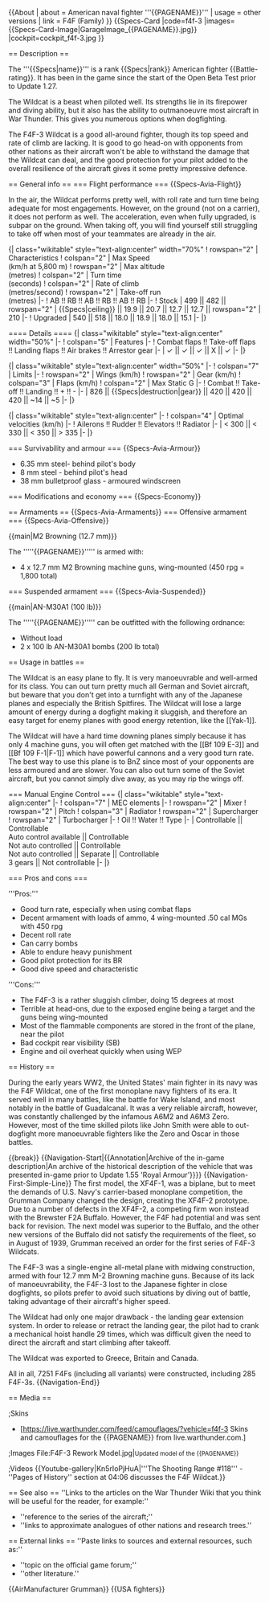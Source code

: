 {{About
| about = American naval fighter '''{{PAGENAME}}'''
| usage = other versions
| link = F4F (Family)
}}
{{Specs-Card
|code=f4f-3
|images={{Specs-Card-Image|GarageImage_{{PAGENAME}}.jpg}}
|cockpit=cockpit_f4f-3.jpg
}}

== Description ==
<!-- ''In the description, the first part should be about the history of and the creation and combat usage of the aircraft, as well as its key features. In the second part, tell the reader about the aircraft in the game. Insert a screenshot of the vehicle, so that if the novice player does not remember the vehicle by name, he will immediately understand what kind of vehicle the article is talking about.'' -->
The '''{{Specs|name}}''' is a rank {{Specs|rank}} American fighter {{Battle-rating}}. It has been in the game since the start of the Open Beta Test prior to Update 1.27.

The Wildcat is a beast when piloted well. Its strengths lie in its firepower and diving ability, but it also has the ability to outmanoeuvre most aircraft in War Thunder. This gives you numerous options when dogfighting.

The F4F-3 Wildcat is a good all-around fighter, though its top speed and rate of climb are lacking. It is good to go head-on with opponents from other nations as their aircraft won't be able to withstand the damage that the Wildcat can deal, and the good protection for your pilot added to the overall resilience of the aircraft gives it some pretty impressive defence.

== General info ==
=== Flight performance ===
{{Specs-Avia-Flight}}
<!-- ''Describe how the aircraft behaves in the air. Speed, manoeuvrability, acceleration and allowable loads - these are the most important characteristics of the vehicle.'' -->
In the air, the Wildcat performs pretty well, with roll rate and turn time being adequate for most engagements. However, on the ground (not on a carrier), it does not perform as well. The acceleration, even when fully upgraded, is subpar on the ground. When taking off, you will find yourself still struggling to take off when most of your teammates are already in the air.

{| class="wikitable" style="text-align:center" width="70%"
! rowspan="2" | Characteristics
! colspan="2" | Max Speed<br>(km/h at 5,800 m)
! rowspan="2" | Max altitude<br>(metres)
! colspan="2" | Turn time<br>(seconds)
! colspan="2" | Rate of climb<br>(metres/second)
! rowspan="2" | Take-off run<br>(metres)
|-
! AB !! RB !! AB !! RB !! AB !! RB
|-
! Stock
| 499 || 482 || rowspan="2" | {{Specs|ceiling}} || 19.9 || 20.7 || 12.7 || 12.7 || rowspan="2" | 210
|-
! Upgraded
| 540 || 518 || 18.0 || 18.9 || 18.0 || 15.1
|-
|}

==== Details ====
{| class="wikitable" style="text-align:center" width="50%"
|-
! colspan="5" | Features
|-
! Combat flaps !! Take-off flaps !! Landing flaps !! Air brakes !! Arrestor gear
|-
| ✓ || ✓ || ✓ || X || ✓     <!-- ✓ -->
|-
|}

{| class="wikitable" style="text-align:center" width="50%"
|-
! colspan="7" | Limits
|-
! rowspan="2" | Wings (km/h)
! rowspan="2" | Gear (km/h)
! colspan="3" | Flaps (km/h)
! colspan="2" | Max Static G
|-
! Combat !! Take-off !! Landing !! + !! -
|-
| 826 <!-- {{Specs|destruction|body}} --> || {{Specs|destruction|gear}} || 420 || 420 || 420 || ~14 || ~5
|-
|}

{| class="wikitable" style="text-align:center"
|-
! colspan="4" | Optimal velocities (km/h)
|-
! Ailerons !! Rudder !! Elevators !! Radiator
|-
| < 300 || < 330 || < 350 || > 335
|-
|}

=== Survivability and armour ===
{{Specs-Avia-Armour}}
<!-- ''Examine the survivability of the aircraft. Note how vulnerable the structure is and how secure the pilot is, whether the fuel tanks are armoured, etc. Describe the armour, if there is any, and also mention the vulnerability of other critical aircraft systems.'' -->

* 6.35 mm steel- behind pilot's body
* 8 mm steel - behind pilot's head
* 38 mm bulletproof glass - armoured windscreen

=== Modifications and economy ===
{{Specs-Economy}}

== Armaments ==
{{Specs-Avia-Armaments}}
=== Offensive armament ===
{{Specs-Avia-Offensive}}
<!-- ''Describe the offensive armament of the aircraft, if any. Describe how effective the cannons and machine guns are in a battle, and also what belts or drums are better to use. If there is no offensive weaponry, delete this subsection.'' -->
{{main|M2 Browning (12.7 mm)}}

The '''''{{PAGENAME}}''''' is armed with:

* 4 x 12.7 mm M2 Browning machine guns, wing-mounted (450 rpg = 1,800 total)

=== Suspended armament ===
{{Specs-Avia-Suspended}}
<!-- ''Describe the aircraft's suspended armament: additional cannons under the wings, bombs, rockets and torpedoes. This section is especially important for bombers and attackers. If there is no suspended weaponry remove this subsection.'' -->
{{main|AN-M30A1 (100 lb)}}

The '''''{{PAGENAME}}''''' can be outfitted with the following ordnance:

* Without load
* 2 x 100 lb AN-M30A1 bombs (200 lb total)

== Usage in battles ==
<!-- ''Describe the tactics of playing in the aircraft, the features of using aircraft in a team and advice on tactics. Refrain from creating a "guide" - do not impose a single point of view, but instead, give the reader food for thought. Examine the most dangerous enemies and give recommendations on fighting them. If necessary, note the specifics of the game in different modes (AB, RB, SB).'' -->
The Wildcat is an easy plane to fly. It is very manoeuvrable and well-armed for its class. You can out turn pretty much all German and Soviet aircraft, but beware that you don't get into a turnfight with any of the Japanese planes and especially the British Spitfires. The Wildcat will lose a large amount of energy during a dogfight making it sluggish, and therefore an easy target for enemy planes with good energy retention, like the [[Yak-1]].

The Wildcat will have a hard time downing planes simply because it has only 4 machine guns, you will often get matched with the [[Bf 109 E-3]] and [[Bf 109 F-1|F-1]] which have powerful cannons and a very good turn rate. The best way to use this plane is to BnZ since most of your opponents are less armoured and are slower. You can also out turn some of the Soviet aircraft, but you cannot simply dive away, as you may rip the wings off.

=== Manual Engine Control ===
{| class="wikitable" style="text-align:center"
|-
! colspan="7" | MEC elements
|-
! rowspan="2" | Mixer
! rowspan="2" | Pitch
! colspan="3" | Radiator
! rowspan="2" | Supercharger
! rowspan="2" | Turbocharger
|-
! Oil !! Water !! Type
|-
| Controllable || Controllable<br>Auto control available || Controllable<br>Not auto controlled || Controllable<br>Not auto controlled || Separate || Controllable<br>3 gears || Not controllable
|-
|}

=== Pros and cons ===
<!-- ''Summarise and briefly evaluate the vehicle in terms of its characteristics and combat effectiveness. Mark its pros and cons in the bulleted list. Try not to use more than 6 points for each of the characteristics. Avoid using categorical definitions such as "bad", "good" and the like - use substitutions with softer forms such as "inadequate" and "effective".'' -->

'''Pros:'''

* Good turn rate, especially when using combat flaps
* Decent armament with loads of ammo, 4 wing-mounted .50 cal MGs with 450 rpg
* Decent roll rate
* Can carry bombs
* Able to endure heavy punishment
* Good pilot protection for its BR
* Good dive speed and characteristic

'''Cons:'''

* The F4F-3 is a rather sluggish climber, doing 15 degrees at most
* Terrible at head-ons, due to the exposed engine being a target and the guns being wing-mounted
* Most of the flammable components are stored in the front of the plane, near the pilot
* Bad cockpit rear visibility (SB)
* Engine and oil overheat quickly when using WEP

== History ==
<!-- ''Describe the history of the creation and combat usage of the aircraft in more detail than in the introduction. If the historical reference turns out to be too long, take it to a separate article, taking a link to the article about the vehicle and adding a block "/History" (example: <nowiki>https://wiki.warthunder.com/(Vehicle-name)/History</nowiki>) and add a link to it here using the <code>main</code> template. Be sure to reference text and sources by using <code><nowiki><ref></ref></nowiki></code>, as well as adding them at the end of the article with <code><nowiki><references /></nowiki></code>. This section may also include the vehicle's dev blog entry (if applicable) and the in-game encyclopedia description (under <code><nowiki>=== In-game description ===</nowiki></code>, also if applicable).'' -->
During the early years WW2, the United States' main fighter in its navy was the F4F Wildcat, one of the first monoplane navy fighters of its era. It served well in many battles, like the battle for Wake Island, and most notably in the battle of Guadalcanal. It was a very reliable aircraft, however, was constantly challenged by the infamous A6M2 and A6M3 Zero. However, most of the time skilled pilots like John Smith were able to out-dogfight more manoeuvrable fighters like the Zero and Oscar in those battles.

{{break}}
{{Navigation-Start|{{Annotation|Archive of the in-game description|An archive of the historical description of the vehicle that was presented in-game prior to Update 1.55 'Royal Armour'}}}}
{{Navigation-First-Simple-Line}}
The first model, the XF4F-1, was a biplane, but to meet the demands of U.S. Navy's carrier-based monoplane competition, the Grumman Company changed the design, creating the XF4F-2 prototype. Due to a number of defects in the XF4F-2, a competing firm won instead with the Brewster F2A Buffalo. However, the F4F had potential and was sent back for revision. The next model was superior to the Buffalo, and the other new versions of the Buffalo did not satisfy the requirements of the fleet, so in August of 1939, Grumman received an order for the first series of F4F-3 Wildcats.

The F4F-3 was a single-engine all-metal plane with midwing construction, armed with four 12.7 mm M-2 Browning machine guns. Because of its lack of manoeuvrability, the F4F-3 lost to the Japanese fighter in close dogfights, so pilots prefer to avoid such situations by diving out of battle, taking advantage of their aircraft's higher speed.

The Wildcat had only one major drawback - the landing gear extension system. In order to release or retract the landing gear, the pilot had to crank a mechanical hoist handle 29 times, which was difficult given the need to direct the aircraft and start climbing after takeoff.

The Wildcat was exported to Greece, Britain and Canada.

All in all, 7251 F4Fs (including all variants) were constructed, including 285 F4F-3s.
{{Navigation-End}}

== Media ==
<!-- ''Excellent additions to the article would be video guides, screenshots from the game, and photos.'' -->

;Skins

* [https://live.warthunder.com/feed/camouflages/?vehicle=f4f-3 Skins and camouflages for the {{PAGENAME}} from live.warthunder.com.]

;Images
<gallery mode="packed-hover" heights="200">
File:F4F-3 Rework Model.jpg|<small>Updated model of the {{PAGENAME}}</small>
</gallery>

;Videos
{{Youtube-gallery|Kn5rIoPjHuA|'''The Shooting Range #118''' - ''Pages of History'' section at 04:06 discusses the F4F Wildcat.}}

== See also ==
''Links to the articles on the War Thunder Wiki that you think will be useful for the reader, for example:''

* ''reference to the series of the aircraft;''
* ''links to approximate analogues of other nations and research trees.''

== External links ==
''Paste links to sources and external resources, such as:''

* ''topic on the official game forum;''
* ''other literature.''

{{AirManufacturer Grumman}}
{{USA fighters}}